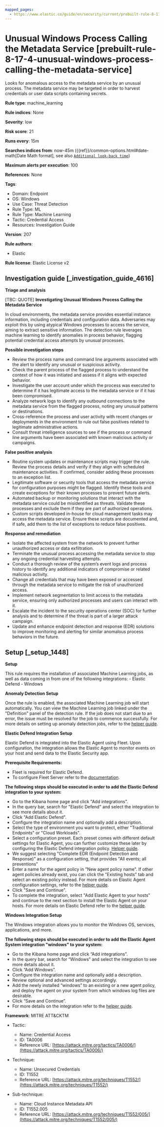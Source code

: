 ```yaml
---
mapped_pages:
  - https://www.elastic.co/guide/en/security/current/prebuilt-rule-8-17-4-unusual-windows-process-calling-the-metadata-service.html
---
```


# Unusual Windows Process Calling the Metadata Service [prebuilt-rule-8-17-4-unusual-windows-process-calling-the-metadata-service]

Looks for anomalous access to the metadata service by an unusual process. The metadata service may be targeted in order to harvest credentials or user data scripts containing secrets.

**Rule type**: machine_learning

**Rule indices**: None

**Severity**: low

**Risk score**: 21

**Runs every**: 15m

**Searches indices from**: now-45m ({{ref}}/common-options.html#date-math[Date Math format], see also [`Additional look-back time`](docs-content://solutions/security/detect-and-alert/create-detection-rule.md#rule-schedule))

**Maximum alerts per execution**: 100

**References**: None

**Tags**:

* Domain: Endpoint
* OS: Windows
* Use Case: Threat Detection
* Rule Type: ML
* Rule Type: Machine Learning
* Tactic: Credential Access
* Resources: Investigation Guide

**Version**: 207

**Rule authors**:

* Elastic

**Rule license**: Elastic License v2

## Investigation guide [_investigation_guide_4616]

**Triage and analysis**

[TBC: QUOTE]
**Investigating Unusual Windows Process Calling the Metadata Service**

In cloud environments, the metadata service provides essential instance information, including credentials and configuration data. Adversaries may exploit this by using atypical Windows processes to access the service, aiming to extract sensitive information. The detection rule leverages machine learning to identify anomalies in process behavior, flagging potential credential access attempts by unusual processes.

**Possible investigation steps**

* Review the process name and command line arguments associated with the alert to identify any unusual or suspicious activity.
* Check the parent process of the flagged process to understand the context of how it was initiated and assess if it aligns with expected behavior.
* Investigate the user account under which the process was executed to determine if it has legitimate access to the metadata service or if it has been compromised.
* Analyze network logs to identify any outbound connections to the metadata service from the flagged process, noting any unusual patterns or destinations.
* Cross-reference the process and user activity with recent changes or deployments in the environment to rule out false positives related to legitimate administrative actions.
* Consult threat intelligence sources to see if the process or command line arguments have been associated with known malicious activity or campaigns.

**False positive analysis**

* Routine system updates or maintenance scripts may trigger the rule. Review the process details and verify if they align with scheduled maintenance activities. If confirmed, consider adding these processes to an exception list.
* Legitimate software or security tools that access the metadata service for configuration purposes might be flagged. Identify these tools and create exceptions for their known processes to prevent future alerts.
* Automated backup or monitoring solutions that interact with the metadata service could be misidentified as threats. Validate these processes and exclude them if they are part of authorized operations.
* Custom scripts developed in-house for cloud management tasks may access the metadata service. Ensure these scripts are documented and, if safe, add them to the list of exceptions to reduce false positives.

**Response and remediation**

* Isolate the affected system from the network to prevent further unauthorized access or data exfiltration.
* Terminate the unusual process accessing the metadata service to stop any ongoing credential harvesting attempts.
* Conduct a thorough review of the system’s event logs and process history to identify any additional indicators of compromise or related malicious activity.
* Change all credentials that may have been exposed or accessed through the metadata service to mitigate the risk of unauthorized access.
* Implement network segmentation to limit access to the metadata service, ensuring only authorized processes and users can interact with it.
* Escalate the incident to the security operations center (SOC) for further analysis and to determine if the threat is part of a larger attack campaign.
* Update and enhance endpoint detection and response (EDR) solutions to improve monitoring and alerting for similar anomalous process behaviors in the future.


## Setup [_setup_1448]

**Setup**

This rule requires the installation of associated Machine Learning jobs, as well as data coming in from one of the following integrations: - Elastic Defend - Windows

**Anomaly Detection Setup**

Once the rule is enabled, the associated Machine Learning job will start automatically. You can view the Machine Learning job linked under the "Definition" panel of the detection rule. If the job does not start due to an error, the issue must be resolved for the job to commence successfully. For more details on setting up anomaly detection jobs, refer to the [helper guide](docs-content://explore-analyze/machine-learning/anomaly-detection.md).

**Elastic Defend Integration Setup**

Elastic Defend is integrated into the Elastic Agent using Fleet. Upon configuration, the integration allows the Elastic Agent to monitor events on your host and send data to the Elastic Security app.

**Prerequisite Requirements:**

* Fleet is required for Elastic Defend.
* To configure Fleet Server refer to the [documentation](docs-content://reference/ingestion-tools/fleet/fleet-server.md).

**The following steps should be executed in order to add the Elastic Defend integration to your system:**

* Go to the Kibana home page and click "Add integrations".
* In the query bar, search for "Elastic Defend" and select the integration to see more details about it.
* Click "Add Elastic Defend".
* Configure the integration name and optionally add a description.
* Select the type of environment you want to protect, either "Traditional Endpoints" or "Cloud Workloads".
* Select a configuration preset. Each preset comes with different default settings for Elastic Agent, you can further customize these later by configuring the Elastic Defend integration policy. [Helper guide](docs-content://solutions/security/configure-elastic-defend/configure-an-integration-policy-for-elastic-defend.md).
* We suggest selecting "Complete EDR (Endpoint Detection and Response)" as a configuration setting, that provides "All events; all preventions"
* Enter a name for the agent policy in "New agent policy name". If other agent policies already exist, you can click the "Existing hosts" tab and select an existing policy instead. For more details on Elastic Agent configuration settings, refer to the [helper guide](docs-content://reference/ingestion-tools/fleet/agent-policy.md).
* Click "Save and Continue".
* To complete the integration, select "Add Elastic Agent to your hosts" and continue to the next section to install the Elastic Agent on your hosts. For more details on Elastic Defend refer to the [helper guide](docs-content://solutions/security/configure-elastic-defend/install-elastic-defend.md).

**Windows Integration Setup**

The Windows integration allows you to monitor the Windows OS, services, applications, and more.

**The following steps should be executed in order to add the Elastic Agent System integration "windows" to your system:**

* Go to the Kibana home page and click “Add integrations”.
* In the query bar, search for “Windows” and select the integration to see more details about it.
* Click “Add Windows”.
* Configure the integration name and optionally add a description.
* Review optional and advanced settings accordingly.
* Add the newly installed “windows” to an existing or a new agent policy, and deploy the agent on your system from which windows log files are desirable.
* Click “Save and Continue”.
* For more details on the integration refer to the [helper guide](https://docs.elastic.co/integrations/windows).

**Framework**: MITRE ATT&CKTM

* Tactic:

    * Name: Credential Access
    * ID: TA0006
    * Reference URL: [https://attack.mitre.org/tactics/TA0006/](https://attack.mitre.org/tactics/TA0006/)

* Technique:

    * Name: Unsecured Credentials
    * ID: T1552
    * Reference URL: [https://attack.mitre.org/techniques/T1552/](https://attack.mitre.org/techniques/T1552/)

* Sub-technique:

    * Name: Cloud Instance Metadata API
    * ID: T1552.005
    * Reference URL: [https://attack.mitre.org/techniques/T1552/005/](https://attack.mitre.org/techniques/T1552/005/)



